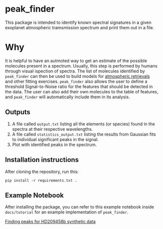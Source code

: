 # peak_finder
This package is intended to identify known spectral signatures in a given exoplanet atmospheric tramsmission spectrum and print them out in a file. 

# Why

It is helpful to have an autmoted way to get an estimate of the possible molecules present in a spectrum. Usually, this step is performed by humans through visual ispection of spectra. The list of molecules identified by `peak_finder` can then be used to build models for [atmospheric retrievals](https://platon.readthedocs.io/en/latest/intro.html) and other fitting exercises. `peak_finder` also allows the user to define a threshold Signal-to-Noise ratio for the features that should be detected in the data. The user can also add their own molecules to the table of features, and `peak_finder` will automatically include them in its analysis. 

## Outputs

1. A file called ```output.txt``` listing all the elements (or species) found in the spectra at their respective wavelengths.
2. A file called ```statistics_output.txt``` listing the results from Gaussian fits to individual significant peaks in the signal.
3. Plot with identified peaks in the spectrum.

## Installation instructions

After cloning the repository, run this:

```pip install -r requirements.txt .```

## Example Notebook 

After installing the package, you can refer to this example notebook inside ```docs/tutorial``` for an example implementation of ```peak_finder```. 

[Finding peaks for HD209458b synthetic data](https://nbviewer.jupyter.org/github/ankur2392roy/Peak_finder/blob/main/docs/tutorial/quick_tutorial.ipynb)